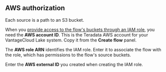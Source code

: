 ## AWS authorization


Each source is a path to an S3 bucket.

When you [provide access to the flow's buckets through an IAM role](wer1691592221683.md), you need the **AWS account ID**. This is the Teradata AWS account for your VantageCloud Lake system. Copy it from the **Create flow** panel.

The **AWS role ARN** identifies the IAM role. Enter it to associate the flow with the role, which has permissions to the flow's source buckets.

Enter the **AWS external ID** you created when creating the IAM role.

